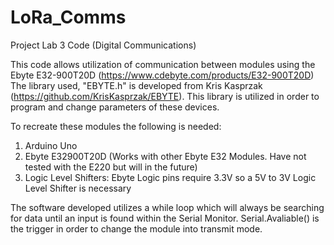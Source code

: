 # LoRa_Comms
Project Lab 3 Code (Digital Communications)

This code allows utilization of communication between modules using the Ebyte E32-900T20D (https://www.cdebyte.com/products/E32-900T20D)
The library used, "EBYTE.h" is developed from Kris Kasprzak (https://github.com/KrisKasprzak/EBYTE). 
This library is utilized in order to program and change parameters of these devices.  

To recreate these modules the following is needed:
1. Arduino Uno
2. Ebyte E32900T20D (Works with other Ebyte E32 Modules. Have not tested with the E220 but will in the future)
3. Logic Level Shifters: Ebyte Logic pins require 3.3V so a 5V to 3V Logic Level Shifter is necessary 

The software developed utilizes a while loop which will always be searching for data until an input is found within the Serial Monitor. Serial.Avaliable() is the trigger in order to change the module into transmit mode. 

